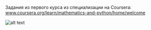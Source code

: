 Задания из первого курса из специализации на Coursera:
www.coursera.org/learn/mathematics-and-python/home/welcome


![alt text](www.google.com/url?sa=i&url=https%3A%2F%2Fvk.com%2Fspider_mem&psig=AOvVaw0jM1d0D_LL3L7DyhuS5D4X&ust=1605626800189000&source=images&cd=vfe&ved=0CAIQjRxqFwoTCLj-xI-wh-0CFQAAAAAdAAAAABAK)
